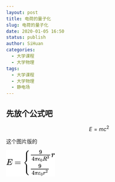 ```yaml
---
layout: post
title: 电荷的量子化
slug: 电荷的量子化
date: 2020-01-05 16:50
status: publish
author: SiHuan
categories: 
  - 大学课程
  - 大学物理
tags:
  - 大学课程
  - 大学物理
  - 静电场
---
```


## 先放个公式吧

$$
E=mc^2
$$

 这个图片版的

![image-20200105205715233](./assets/image-20200105205715233.png)
